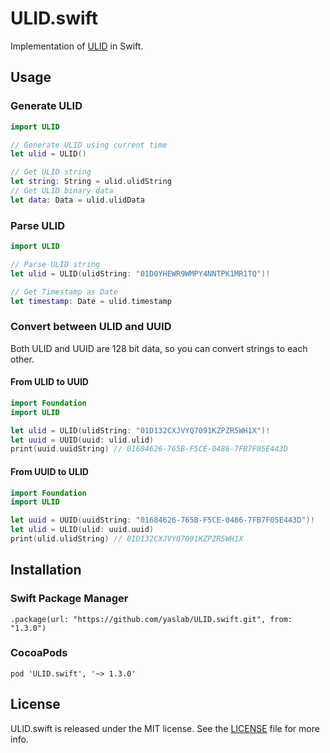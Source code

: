 # ULID.swift

Implementation of [ULID](https://github.com/ulid/spec/blob/master/README.md) in Swift.

## Usage

### Generate ULID

```swift
import ULID

// Generate ULID using current time
let ulid = ULID()

// Get ULID string
let string: String = ulid.ulidString
// Get ULID binary data
let data: Data = ulid.ulidData
```

### Parse ULID

```swift
import ULID

// Parse ULID string
let ulid = ULID(ulidString: "01D0YHEWR9WMPY4NNTPK1MR1TQ")!

// Get Timestamp as Date
let timestamp: Date = ulid.timestamp
```

### Convert between ULID and UUID

Both ULID and UUID are 128 bit data, so you can convert strings to each other.

#### From ULID to UUID

```swift
import Foundation
import ULID

let ulid = ULID(ulidString: "01D132CXJVYQ7091KZPZR5WH1X")!
let uuid = UUID(uuid: ulid.ulid)
print(uuid.uuidString) // 01684626-765B-F5CE-0486-7FB7F05E443D
```

#### From UUID to ULID

```swift
import Foundation
import ULID

let uuid = UUID(uuidString: "01684626-765B-F5CE-0486-7FB7F05E443D")!
let ulid = ULID(ulid: uuid.uuid)
print(ulid.ulidString) // 01D132CXJVYQ7091KZPZR5WH1X
```

## Installation

### Swift Package Manager

```
.package(url: "https://github.com/yaslab/ULID.swift.git", from: "1.3.0")
```

### CocoaPods

```
pod 'ULID.swift', '~> 1.3.0'
```

## License

ULID.swift is released under the MIT license. See the [LICENSE](https://github.com/yaslab/ULID.swift/blob/master/LICENSE) file for more info.
